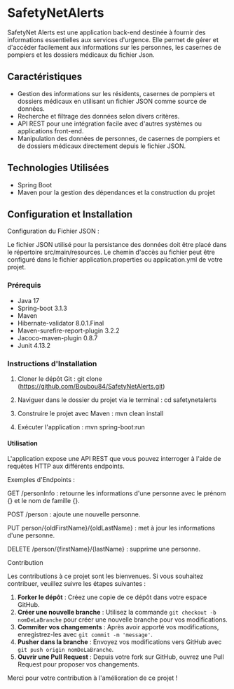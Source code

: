# SafetyNetAlerts

SafetyNet Alerts est une application back-end destinée à fournir des informations essentielles aux services d'urgence. Elle permet de gérer et d'accéder facilement aux informations sur les personnes, les casernes de pompiers et les dossiers médicaux du fichier Json.

## Caractéristiques

- Gestion des informations sur les résidents, casernes de pompiers et dossiers médicaux en utilisant un fichier JSON comme source de données.
- Recherche et filtrage des données selon divers critères.
- API REST pour une intégration facile avec d'autres systèmes ou applications front-end.
- Manipulation des données de personnes, de casernes de pompiers et de dossiers médicaux directement depuis le fichier JSON.

## Technologies Utilisées

- Spring Boot
- Maven pour la gestion des dépendances et la construction du projet

## Configuration et Installation

Configuration du Fichier JSON :

Le fichier JSON utilisé pour la persistance des données doit être placé dans le répertoire src/main/resources. 
Le chemin d'accès au fichier peut être configuré dans le fichier application.properties ou application.yml de votre projet.

### Prérequis

- Java 17
- Spring-boot 3.1.3
- Maven
- Hibernate-validator 8.0.1.Final
- Maven-surefire-report-plugin 3.2.2
- Jacoco-maven-plugin 0.8.7
- Junit 4.13.2

### Instructions d'Installation

1. Cloner le dépôt Git :  git clone (https://github.com/Boubou84/SafetyNetAlerts.git)
   
2. Naviguer dans le dossier du projet via le terminal : cd safetynetalerts

3. Construire le projet avec Maven : mvn clean install

4. Exécuter l'application : mvn spring-boot:run

#### Utilisation

L'application expose une API REST que vous pouvez interroger à l'aide de requêtes HTTP aux différents endpoints.

Exemples d'Endpoints :

GET /personInfo : retourne les informations d'une personne avec le prénom {} et le nom de famille {}.

POST /person : ajoute une nouvelle personne.

PUT person/{oldFirstName}/{oldLastName} : met à jour les informations d'une personne.

DELETE /person/{firstName}/{lastName} : supprime une personne.

Contribution

Les contributions à ce projet sont les bienvenues. Si vous souhaitez contribuer, veuillez suivre les étapes suivantes :

1. **Forker le dépôt** : Créez une copie de ce dépôt dans votre espace GitHub.
2. **Créer une nouvelle branche** : Utilisez la commande `git checkout -b nomDeLaBranche` pour créer une nouvelle branche pour vos modifications.
3. **Commiter vos changements** : Après avoir apporté vos modifications, enregistrez-les avec `git commit -m 'message'`.
4. **Pusher dans la branche** : Envoyez vos modifications vers GitHub avec `git push origin nomDeLaBranche`.
5. **Ouvrir une Pull Request** : Depuis votre fork sur GitHub, ouvrez une Pull Request pour proposer vos changements.

Merci pour votre contribution à l'amélioration de ce projet !
